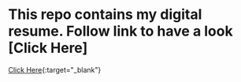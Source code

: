 # This repo contains my digital resume. Follow link to have a look [Click Here]


[Click Here](https://1vipulp.github.io/resume/){:target="_blank"}
